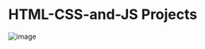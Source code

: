 # HTML-CSS-and-JS Projects
![image](https://user-images.githubusercontent.com/72864817/173788759-01277117-a6cd-4208-8c03-9021bc0a0240.png)
